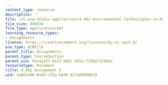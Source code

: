 ```yaml
---
content_type: resource
description: ''
file: /ol-ocw-studio-app/courses/4-401-environmental-technologies-in-buildings-fall-2018/4a661a066142c53ab84981fa6b000619_MIT4_401f18_assignment5.pdf
file_size: 845034
file_type: application/pdf
learning_resource_types:
- Assignments
license: https://creativecommons.org/licenses/by-nc-sa/4.0/
ocw_type: OCWFile
parent_title: Assignments
parent_type: CourseSection
parent_uid: 93c41ef1-8a13-b65c-495e-f196a737db5e
resourcetype: Document
title: 4.401 Assignment 5
uid: 4a661a06-6142-c53a-b849-81fa6b000619
---
```

